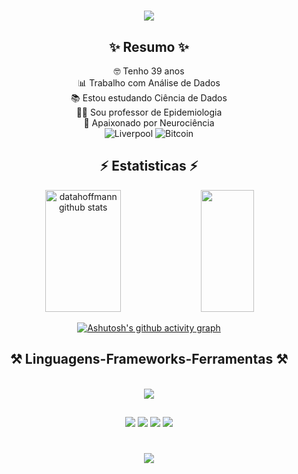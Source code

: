 <h1 align="center">
<img src="https://readme-typing-svg.herokuapp.com/?font=Righteous&size=35&center=true&vCenter=true&width=500&height=70&duration=4000&lines=Oi+Pessoal!+👋;+Eu+sou+o+Hugo+Hoffmann+👨‍💻!;" />
</h1>

<div align="center">

## ✨ Resumo ✨
  
🤓 Tenho 39 anos
<br>
📊 Trabalho com Análise de Dados
<br>
📚 Estou estudando Ciência de Dados
<br>
👨‍🏫 Sou professor de Epidemiologia 
<br>
🧠 Apaixonado por Neurociência
<br>
![Liverpool](https://badges.aleen42.com/src/liverpool.svg) ![Bitcoin](https://badges.aleen42.com/src/bitcoin.svg)

</div>

<div align="center">

  <h2 align="center">⚡ Estatisticas ⚡</h2>

  <div align="center">  
  <img width="49%" height="195px" src="https://github-readme-stats.vercel.app/api?username=datahoffmann&show_icons=true&count_private=true&hide_border=true&title_color=00ccff&icon_color=1c4966&text_color=c9d1d9&bg_color=0d1117" alt="datahoffmann github stats" /> 
  <img width="41%" height="195px" src="https://github-readme-stats.vercel.app/api/top-langs/?username=datahoffmann&layout=compact&hide_border=true&title_color=00ccff&text_color=225566&bg_color=0d1117" />
</div>

  [![Ashutosh's github activity graph](https://github-readme-activity-graph.vercel.app/graph?username=datahoffmann&bg_color=0d1117&color=225566&line=1c4966&point=00ccff&area=true&hide_border=true)](https://github.com/ashutosh00710/github-readme-activity-graph)
  
</div>

<h2 align="center" >⚒️ Linguagens-Frameworks-Ferramentas ⚒️</h2>
<br>
<div align="center" >
  <img src="https://skillicons.dev/icons?i=github,aws,gcp,debian,linkedin,linux,md,mint,notion,postgres,r,ubuntu" />
</div>

  ##
 
<div align="center"> 
  <a href="https://www.linkedin.com/in/datahoffmann/" target="_blank"><img src="https://img.shields.io/badge/-LinkedIn-%230077B5?style=for-the-badge&logo=linkedin&logoColor=white" target="_blank"></a> 
  <a href="https://api.whatsapp.com/send?phone=5565992716851" target="_blank"><img src="https://img.shields.io/badge/-Whatsapp-%25d366?style=for-the-badge&logo=whatsapp&logoColor=white" target="_blank"></a> 
  <a href="https://www.youtube.com/channel/UC3Z7XzD-kp911sNhcnXvS4g" target="_blank"><img src="https://img.shields.io/badge/YouTube-FF0000?style=for-the-badge&logo=youtube&logoColor=white" target="_blank"></a>
  <a href = "mailto:hugo.epidemio@gmail.com"><img src="https://img.shields.io/badge/-Gmail-%23333?style=for-the-badge&logo=gmail&logoColor=white" target="_blank"></a>
</div>

<h1 align="center">
<img src="https://readme-typing-svg.herokuapp.com/?font=Righteous&size=35&center=true&vCenter=true&width=500&height=70&duration=4000&lines=obrigado+pela+atenção!;+Até+logo!+👋" />
</h1>
